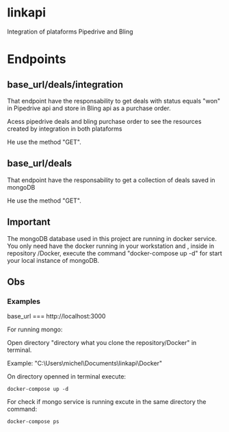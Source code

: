 # linkapi
Integration of plataforms Pipedrive and Bling

# Endpoints

## base_url/deals/integration

That endpoint have the responsability to get deals with status equals "won" in Pipedrive api and store in Bling api as a purchase order.

Acess pipedrive deals and bling purchase order to see the resources created by integration in both plataforms

He use the method "GET".

## base_url/deals

That endpoint have the responsability to get a collection of deals saved in mongoDB

He use the method "GET".

## Important

The mongoDB database used in this project are running in docker service. You only need have the docker running in your workstation and
, inside in repository /Docker, execute the command "docker-compose up -d" for start your local instance of mongoDB.

## Obs

### Examples

base_url === http://localhost:3000

For running mongo:

  Open directory "directory what you clone the repository/Docker" in terminal.
  
  Example: "C:\Users\michel\Documents\linkapi\Docker"
  
  On directory openned in terminal execute:
    
    docker-compose up -d
   
  For check if mongo service is running excute in the same directory the command:
    
    docker-compose ps

